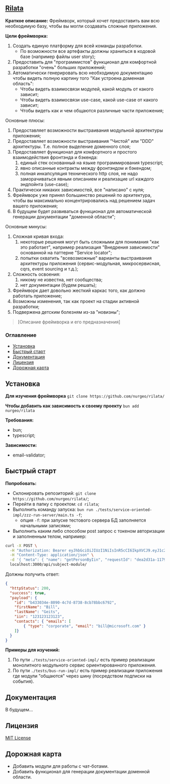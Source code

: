 ## [Rilata](https://github.com/nurgeo/rilata)

**Краткое описание:** 
Фреймворк, который хочет предоставить вам всю необходимую базу, чтобы вы могли создавать сложные приложения.

**Цели фреймворка:**
1. Создать единую платформу для всей команды разработки.
    - По возможности все артефакты должны храниться в кодовой базе (например файлы user story);
1. Предоставить для "программистов" функционал для комфортной разработки "очень" больших приложений;
1. Автоматически генерировать всю необходимую документацию чтобы видеть полную картину того "Как устроена доменная область":
    - Чтобы видеть взаимосвязи модулей, какой модуль от какого зависит;
    - Чтобы видеть взаимосвязи use-case, какой use-case от какого зависит;
    - Чтобы видеть как и чем общаются различные части приложения;

Основные плюсы:
1. Предоставляет возможности выстраивания модульной архитектуры приложения;
1. Предоставляет возможности выстраивания "Чистой" или "DDD" архитектуры. Т.е. полное выделение доменного слоя;
1. Предоставляет функционал для комфортного и простого взаимодействия фронтэнда и бэкенда:
    1. единый стек основанный на языке программирования typescript;
    1. явно описанные контракты между фронтэндом и бэкендом;
    1. полная инкапсуляция технического http слоя, не надо заморачиваться явным описанием и реализацие url каждого эндпойнта (use-case);
1. Практически никаких зависимостей, все "написано" с нуля;
1. Фреймворк уже принял большинство решений по архитектура, чтобы вы максимально концентрировались над решением задач вашего приложения;
1. В будущем будет развиваться функционал для автоматической генерации документации "доменной области";

Основные минусы:
1. Сложная кривая входа:
    1. некоторые решения могут быть сложными для понимания "как это работает", например реализация "Внедрения зависимости" основанной на паттерне "Service locator";
    1. попытки охватить "всевозможные" варианты выстраивания архитектуры приложения (сервис-модульная, микросервисная, cqrs, event sourcing и т.д.);
1. Сложность освоения:
    1. никому не известна, нет сообщества;
    1. нет документации (будем решать);
1. Фреймворк дает довольно жесткий каркас того, как должно работать приложение;
1. Возможны изменения, так как проект на стадии активной разработки;
1. Подвержена детским болезням из-за "новизны";

> [Описание фреймворка и его предназначения]

### Оглавление

* [Установка](#установка)
* [Быстрый старт](#быстрый-старт)
* [Документация](#документация)
* [Лицензия](#лицензия)
* [Дорожная карта](#дорожная-карта)

## Установка
**Для изучения фреймворка**
`git clone https://github.com/nurgeo/rilata/`

**Чтобы добавить как зависимость к своему проекту**
`bun add nurgeo/rilata`

**Требования:**
- bun;
- typescript;

**Зависимости:**
- email-validator;

## Быстрый старт

**Попробовать:**
- Склонировать репозиторий: `git clone https://github.com/nurgeo/rilata/`;
- Перейти в папку с проектом: `cd rilata`;
- Выполнить команду запуска: `bun run ./tests/service-oriented-impl/zzz-run-server/main.ts -f`;
    - опция `-f`: при запуске тестового сервера БД заполняется начальными записями;
- Выполнить каким либо способом post запрос с токеном авторизации и заполненным телом, например:  
```bash
curl -X POST \
  -H "Authorization: Bearer eyJhbGciOiJIUzI1NiIsInR5cCI6IkpXVCJ9.eyJ1c2VySWQiOiI1MzZlNzQ2My1iMjRkLTRlN2ItYmFkOS0yYmQyZWQ4MDExZmQiLCJleHAiOjI1MjY4NTIzNTUzMDIsInR5cCI6ImFjY2VzcyJ9.Fj0xoztJyN52K9prR8w1Jo0B_7rImJ6e2RsCnAARfR8" \
  -H "Content-Type: application/json" \
  -d '{ "meta": { "name": "getPersonByIin", "requestId": "dea2d31a-1179-4a68-a139-f3b6c8dd5aa0", "domainType": "request" }, "attrs": { "iin": "123123123123" } }' \
  localhost:3000/api/subject-module/
```

Должны получить ответ:
```json
{
  "httpStatus": 200,
  "success": true,
  "payload": {
    "id": "b433034e-8090-4c7d-8738-8cb78bbc6792",
    "firstName": "Bill",
    "lastName": "Geits",
    "iin": "123123123123",
    "contacts": { "emails": [
        { "type": "corporate", "email": "bill@microsoft.com" }
    ]}
  }
}
```

**Примеры для изучений:**
1. По пути `./tests/service-oriented-impl/` есть пример реализации монолитного модульного сервис ориентированного приложения.
2. По пути `./tests/bus-run-impl/` есть пример реализации приложения где модули "общаются" через шину (посредством подписки на события).

## Документация

В будущем...

## Лицензия

[MIT License](https://opensource.org/license/mit)

## Дорожная карта
- Добавить модули для работы с чат-ботами.
- Добавить функционал для генерации документации доменной области.
